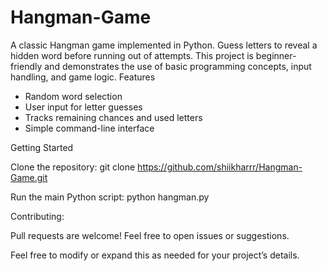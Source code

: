 # Hangman-Game

A classic Hangman game implemented in Python. Guess letters to reveal a hidden word before running out of attempts. This project is beginner-friendly and demonstrates the use of basic programming concepts, input handling, and game logic.
Features
* Random word selection
* User input for letter guesses
* Tracks remaining chances and used letters
* Simple command-line interface

Getting Started

Clone the repository:
    git clone https://github.com/shiikharrr/Hangman-Game.git

Run the main Python script:
    python hangman.py


Contributing:

Pull requests are welcome! Feel free to open issues or suggestions.

Feel free to modify or expand this as needed for your project’s details.
